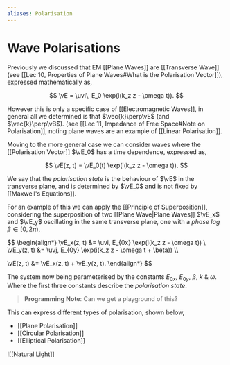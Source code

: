 ```yaml
---
aliases: Polarisation
---
```


# Wave Polarisations

Previously we discussed that EM [[Plane Waves]] are [[Transverse Wave]] (see [[Lec 10, Properties of Plane Waves#What is the Polarisation Vector]]), expressed mathematically as,

$$
\vE = \uvi\, E_0 \exp(i(k_z z - \omega t)).
$$

However this is only a specific case of [[Electromagnetic Waves]], in general all we determined is that $\vec{k}\perp\vE$ (and $\vec{k}\perp\vB$). (see [[Lec 11, Impedance of Free Space#Note on Polarisation]], noting plane waves are an example of [[Linear Polarisation]].

Moving to the more general case we can consider waves where the [[Polarisation Vector]] $\vE_0$ has a time dependence, expressed as,

$$
\vE(z, t) = \vE_0(t) \exp(i(k_z z - \omega t)).
$$

We say that the _polarisation state_ is the behaviour of $\vE$ in the transverse plane, and is determined by $\vE_0$ and is not fixed by [[Maxwell's Equations]].

For an example of this we can apply the [[Principle of Superposition]], considering the superposition of two [[Plane Wave|Plane Waves]] $\vE_x$ and $\vE_y$ oscillating in the same transverse plane, one with a _phase lag_ $\beta \in [0, 2\pi)$,

$$
\begin{align*}
\vE_x(z, t) &= \uvi\, E_{0x} \exp(i(k_z z - \omega t))
\\
\vE_y(z, t) &= \uvj\, E_{0y} \exp(i(k_z z - \omega t + \beta))
\\\\

\vE(z, t) &= \vE_x(z, t) + \vE_y(z, t).
\end{align*}
$$

The system now being parameterised by the constants $E_{0x}$, $E_{0y}$, $\beta$, $k$ & $\omega$. Where the first three constants describe the _polarisation state_.

> **Programming Note**: Can we get a playground of this?

This can express different types of polarisation, shown below,

- [[Plane Polarisation]]
- [[Circular Polarisation]]
- [[Elliptical Polarisation]]

![[Natural Light]]
